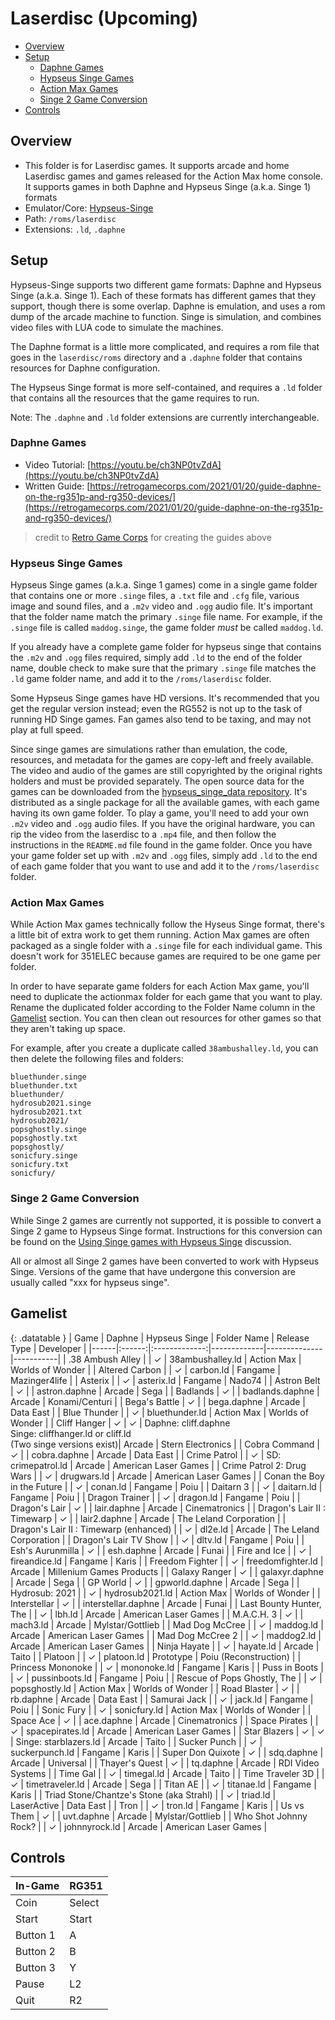 # Laserdisc (Upcoming)

- [Overview](#overview)
- [Setup](#setup)
  * [Daphne Games](#daphne-games)
  * [Hypseus Singe Games](#hypseus-singe-games)
  * [Action Max Games](#action-max-games)
  * [Singe 2 Game Conversion](#singe-2-game-conversion)
- [Controls](#controls)

## Overview

- This folder is for Laserdisc games. It supports arcade and home Laserdisc games and games released for the Action Max home console. It supports games in both Daphne and Hypseus Singe (a.k.a. Singe 1) formats
- Emulator/Core: [Hypseus-Singe](https://github.com/DirtBagXon/hypseus-singe)
- Path: `/roms/laserdisc`
- Extensions: `.ld`, `.daphne`

## Setup

Hypseus-Singe supports two different game formats: Daphne and Hypseus Singe (a.k.a. Singe 1). Each of these formats has different games that they support, though there is some overlap. Daphne is emulation, and uses a rom dump of the arcade machine to function. Singe is simulation, and combines video files with LUA code to simulate the machines.

The Daphne format is a little more complicated, and requires a rom file that goes in the `laserdisc/roms` directory and a `.daphne` folder that contains resources for Daphne configuration.

The Hypseus Singe format is more self-contained, and requires a `.ld` folder that contains all the resources that the game requires to run.

Note: The `.daphne` and `.ld` folder extensions are currently interchangeable.

### Daphne Games

- Video Tutorial: [https://youtu.be/ch3NP0tvZdA](https://youtu.be/ch3NP0tvZdA)
- Written Guide: [https://retrogamecorps.com/2021/01/20/guide-daphne-on-the-rg351p-and-rg350-devices/](https://retrogamecorps.com/2021/01/20/guide-daphne-on-the-rg351p-and-rg350-devices/)
> credit to [Retro Game Corps](https://www.youtube.com/channel/UCoZQiN0o7f36H7PaW4fVhFw) for creating the guides above

### Hypseus Singe Games

Hypseus Singe games (a.k.a. Singe 1 games) come in a single game folder that contains one or more `.singe` files, a `.txt` file and `.cfg` file, various image and sound files, and a `.m2v` video and `.ogg` audio file. It's important that the folder name match the primary `.singe` file name. For example, if the `.singe` file is called `maddog.singe`, the game folder *must* be called `maddog.ld`.

If you already have a complete game folder for hypseus singe that contains the `.m2v` and `.ogg` files required, simply add `.ld` to the end of the folder name, double check to make sure that the primary `.singe` file matches the `.ld` game folder name, and add it to the `/roms/laserdisc` folder.

Some Hypseus Singe games have HD versions. It's recommended that you get the regular version instead; even the RG552 is not up to the task of running HD Singe games. Fan games also tend to be taxing, and may not play at full speed.

Since singe games are simulations rather than emulation, the code, resources, and metadata for the games are copy-left and freely available. The video and audio of the games are still copyrighted by the original rights holders and must be provided separately. The open source data for the games can be downloaded from the [hypseus_singe_data repository](https://github.com/DirtBagXon/hypseus_singe_data/releases/). It's distributed as a single package for all the available games, with each game having its own game folder. To play a game, you'll need to add your own `.m2v` video and `.ogg` audio files. If you have the original hardware, you can rip the video from the laserdisc to a `.mp4` file, and then follow the instructions in the `README.md` file found in the game folder. Once you have your game folder set up with `.m2v` and `.ogg` files, simply add `.ld` to the end of each game folder that you want to use and add it to the `/roms/laserdisc` folder.

### Action Max Games

While Action Max games technically follow the Hyseus Singe format, there's a little bit of extra work to get them running. Action Max games are often packaged as a single folder with a `.singe` file for each individual game. This doesn't work for 351ELEC because games are required to be one game per folder.

In order to have separate game folders for each Action Max game, you'll need to duplicate the actionmax folder for each game that you want to play. Rename the duplicated folder according to the Folder Name column in the [Gamelist](#gamelist) section. You can then clean out resources for other games so that they aren't taking up space.

For example, after you create a duplicate called `38ambushalley.ld`, you can then delete the following files and folders:

```
bluethunder.singe
bluethunder.txt
bluethunder/
hydrosub2021.singe
hydrosub2021.txt
hydrosub2021/
popsghostly.singe
popsghostly.txt
popsghostly/
sonicfury.singe
sonicfury.txt
sonicfury/
```

### Singe 2 Game Conversion

While Singe 2 games are currently not supported, it is possible to convert a Singe 2 game to Hypseus Singe format. Instructions for this conversion can be found on the [Using Singe games with Hypseus Singe](https://github.com/DirtBagXon/hypseus-singe/discussions/60) discussion.

All or almost all Singe 2 games have been converted to work with Hypseus Singe. Versions of the game that have undergone this conversion are usually called "xxx for hypseus singe".

## Gamelist

{: .datatable }
| Game | Daphne | Hypseus Singe | Folder Name | Release Type | Developer |
|------|:------:|:-------------:|-------------|--------------|-----------|
| .38 Ambush Alley | | &#10003; | 38ambushalley.ld | Action Max | Worlds of Wonder |
| Altered Carbon | | &#10003; | carbon.ld | Fangame | Mazinger4life |
| Asterix | | &#10003; | asterix.ld | Fangame | Nado74 |
| Astron Belt | &#10003; | | astron.daphne | Arcade | Sega |
| Badlands | &#10003; | | badlands.daphne | Arcade | Konami/Centuri |
| Bega's Battle | &#10003; | | bega.daphne | Arcade | Data East |
| Blue Thunder | | &#10003; | bluethunder.ld | Action Max | Worlds of Wonder |
| Cliff Hanger | &#10003; | &#10003; | Daphne: cliff.daphne<br/>Singe: cliffhanger.ld or cliff.ld<br/>(Two singe versions exist)| Arcade | Stern Electronics |
| Cobra Command | &#10003; | | cobra.daphne | Arcade | Data East |
| Crime Patrol | | &#10003; | SD: crimepatrol.ld | Arcade | American Laser Games |
| Crime Patrol 2: Drug Wars | | &#10003; | drugwars.ld | Arcade | American Laser Games |
| Conan the Boy in the Future | | &#10003; | conan.ld | Fangame | Poiu |
| Daitarn 3 | | &#10003; | daitarn.ld | Fangame | Poiu |
| Dragon Trainer | | &#10003; | dragon.ld | Fangame | Poiu |
| Dragon's Lair | &#10003; | | lair.daphne | Arcade | Cinematronics |
| Dragon's Lair II : Timewarp | &#10003; | | lair2.daphne | Arcade | The Leland Corporation |
| Dragon's Lair II : Timewarp (enhanced) | | &#10003; | dl2e.ld | Arcade | The Leland Corporation |
| Dragon's Lair TV Show | | &#10003; | dltv.ld | Fangame | Poiu |
| Esh's Aurunmilla | &#10003; | | esh.daphne | Arcade | Funai |
| Fire and Ice | | &#10003; | fireandice.ld | Fangame | Karis |
| Freedom Fighter | | &#10003; | freedomfighter.ld | Arcade | Millenium Games Products |
| Galaxy Ranger | &#10003; | | galaxyr.daphne | Arcade | Sega |
| GP World | &#10003; | | gpworld.daphne | Arcade | Sega |
| Hydrosub: 2021 | | &#10003; | hydrosub2021.ld | Action Max | Worlds of Wonder |
| Interstellar | &#10003; | | interstellar.daphne | Arcade | Funai |
| Last Bounty Hunter, The | | &#10003; | lbh.ld | Arcade | American Laser Games |
| M.A.C.H. 3 | &#10003; | | mach3.ld | Arcade       | Mylstar/Gottlieb       |
| Mad Dog McCree | | &#10003; | maddog.ld | Arcade | American Laser Games |
| Mad Dog McCree 2 | | &#10003; | maddog2.ld | Arcade | American Laser Games |
| Ninja Hayate | | &#10003; | hayate.ld | Arcade | Taito |
| Platoon | | &#10003; | platoon.ld | Prototype | Poiu (Reconstruction) |
| Princess Mononoke | | &#10003; | mononoke.ld | Fangame | Karis |
| Puss in Boots | | &#10003; | pussinboots.ld | Fangame | Poiu |
| Rescue of Pops Ghostly, The | | &#10003; | popsghostly.ld | Action Max | Worlds of Wonder |
| Road Blaster | &#10003; | | rb.daphne | Arcade | Data East |
| Samurai Jack | | &#10003; | jack.ld | Fangame | Poiu |
| Sonic Fury | | &#10003; | sonicfury.ld | Action Max | Worlds of Wonder |
| Space Ace | &#10003; | | ace.daphne | Arcade | Cinematronics |
| Space Pirates | | &#10003; | spacepirates.ld | Arcade | American Laser Games |
| Star Blazers | &#10003; | &#10003; | Singe: starblazers.ld | Arcade | Taito |
| Sucker Punch | | &#10003; | suckerpunch.ld | Fangame | Karis |
| Super Don Quixote | &#10003; | | sdq.daphne | Arcade | Universal |
| Thayer's Quest | &#10003; | | tq.daphne | Arcade | RDI Video Systems |
| Time Gal | | &#10003; | timegal.ld | Arcade | Taito |
| Time Traveler 3D | | &#10003; | timetraveler.ld | Arcade | Sega |
| Titan AE | | &#10003; | titanae.ld | Fangame | Karis |
| Triad Stone/Chantze's Stone (aka Strahl) | | &#10003; | triad.ld | LaserActive | Data East |
| Tron | | &#10003; | tron.ld | Fangame | Karis |
| Us vs Them | &#10003; | | uvt.daphne | Arcade | Mylstar/Gottlieb |
| Who Shot Johnny Rock? | | &#10003; | johnnyrock.ld | Arcade | American Laser Games |

## Controls

|In-Game|RG351|
|-|-|
|Coin|Select|
|Start|Start|
|Button 1|A|
|Button 2|B|
|Button 3|Y|
|Pause|L2|
|Quit|R2|

